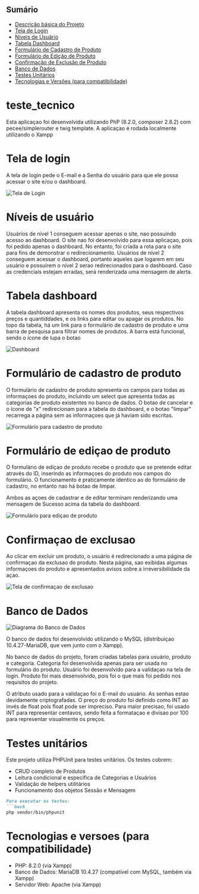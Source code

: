 ## Sumário
- [Descrição básica do Projeto](#teste_tecnico)
- [Tela de Login](#tela-de-login)
- [Níveis de Usuário](#níveis-de-usuário)
- [Tabela Dashboard](#tabela-dashboard)
- [Formulário de Cadastro de Produto](#formulário-de-cadastro-de-produto)
- [Formulário de Edição de Produto](#formulário-de-edição-de-produto)
- [Confirmação de Exclusão de Produto](#confirmação-de-exclusão)
- [Banco de Dados](#banco-de-dados)
- [Testes Unitários](#testes-unitários)
- [Tecnologias e Versões (para compatibilidade)](#tecnologias-e-versões)

# teste_tecnico

Esta aplicaçao foi desenvolvida utilizando PhP (8.2.0, composer 2.8.2) com pecee/simplerouter e twig template. A aplicaçao é rodada localmente utilizando o Xampp

# Tela de login

A tela de login pede o E-mail e a Senha do usuário para que ele possa acessar o site e/ou o dashboard.

![Tela de Login](https://raw.githubusercontent.com/Raphael-stefano/teste_tecnico/main/Imagens%20da%20tela/tela_de_login.png)

# Níveis de usuário

Usuários de nível 1 conseguem acessar apenas o site, nao possuindo acesso ao dashboard. O site nao foi desenvolvido para essa aplicaçao, pois foi pedido apenas o dashboard. No entanto, foi criada a rota para o site para fins de demonstrar o redirecionamento. Usuários de nível 2 conseguem acessar o dashboard, portanto aqueles que logarem em seu usuário e possuírem o nível 2 serao redirecionados para o dashboard. Caso as credenciais estejam erradas, será renderizada uma mensagem de alerta.

# Tabela dashboard

A tabela dashboard apresenta os nomes dos produtos, seus respectivos preços e quantiddades, e os links para editar ou apagar os produtos. No topo da tabela, há um link para o formulário de cadastro de produto e uma barra de pesquisa para filtrar nomes de produtos. A barra está funcional, sendo o ícone de lupa o botao

![Dashboard](https://raw.githubusercontent.com/Raphael-stefano/teste_tecnico/main/Imagens%20da%20tela/dashboard.png)

# Formulário de cadastro de produto

O formulário de cadastro de produto apresenta os campos para todas as informaçoes do produto, incluindo um select que apresenta todas as categorias de produto existentes no banco de dados. O botao de cancelar e o ícone de "x" redirecionam para a tabela do dashboard, e o botao "limpar" recarrega a página sem as informaçoes que já haviam sido escritas.

![Formulário para cadastro de produto](https://raw.githubusercontent.com/Raphael-stefano/teste_tecnico/main/Imagens%20da%20tela/cadastro_de_produto.png)

# Formulário de ediçao de produto

O formulário de ediçao de produto recebe o produto que se pretende editar através do ID, inserindo as informaçoes do produto nos campos do formulário. O funcionamento é praticamente identico ao do formulário de cadastro, no entanto nao há botao de limpar.

Ambos as açoes de cadastrar e de editar terminam renderizando uma mensagem de Sucesso acima da tabela do dashboard.

![Formulário para ediçao de produto](https://raw.githubusercontent.com/Raphael-stefano/teste_tecnico/main/Imagens%20da%20tela/edicao_de_produto.png)

# Confirmaçao de exclusao

Ao clicar em excluir um produto, o usuário é redirecionado a uma página de confirmaçao da exclusao do produto. Nesta página, sao exibidas algumas informaçoes do produto e apresentados avisos sobre a irreversibilidade da açao.

![Tela de confirmaçao de exclusao](https://raw.githubusercontent.com/Raphael-stefano/teste_tecnico/main/Imagens%20da%20tela/exclusao_de_produto.png)

# Banco de Dados

![Diagrama do Banco de Dados](https://raw.githubusercontent.com/Raphael-stefano/teste_tecnico/main/Banco%20de%20Dados/diagrama.png)

O banco de dados foi desenvolvido utilizando o MySQL (distribuiçao 10.4.27-MariaDB, que vem junto com o Xampp).

No banco de dados do projeto, foram criadas tabelas para usuário, produto e categoria. Categoria foi desenvolvida apenas para ser usada no formulário do produto. Usuário foi desenvolvido para a validaçao na tela de login. Produto foi mais desenvolvido, pois foi o que mais foi pedido nos requisitos do projeto.

O atributo usado para a validaçao foi o E-mail do usuário. As senhas estao devidamente criptografadas. O preço do produto foi definido como INT ao invés de float pois float pode ser impreciso. Para maior precisao, foi usado INT para representar centavos, sendo feita a formataçao e divisao por 100 para representar visualmente os preços.

# Testes unitários

Este projeto utiliza PHPUnit para testes unitários. 
Os testes cobrem:
- CRUD completo de Produtos
- Leitura condicional e específica de Categorias e Usuários
- Validação de helpers utilitários
- Funcionamento dos objetos Sessão e Mensagem

```markdown
Para executar os testes:
```bash
php vendor/bin/phpunit
```

# Tecnologias e versoes (para compatibilidade)

- PHP: 8.2.0 (via Xampp)
- Banco de Dados: MariaDB 10.4.27 (compatível com MySQL, também via Xampp)
- Servidor Web: Apache (via Xampp)
